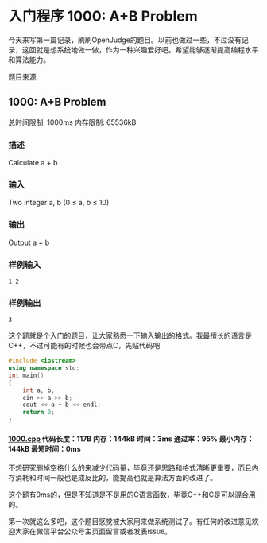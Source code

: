 # 入门程序 1000: A+B Problem

今天来写第一篇记录，刷刷OpenJudge的题目。以前也做过一些，不过没有记录，这回就是想系统地做一做，作为一种兴趣爱好吧。希望能够逐渐提高编程水平和算法能力。

[题目来源](http://bailian.openjudge.cn/practice/1000/)

## 1000: A+B Problem

总时间限制: 1000ms    内存限制: 65536kB

### 描述

Calculate a + b

### 输入

Two integer a, b (0 ≤ a, b ≤ 10)

### 输出

Output a + b

### 样例输入
```
1 2
```
### 样例输出
```
3
```
这个题就是个入门的题目，让大家熟悉一下输入输出的格式。我最擅长的语言是C++，不过可能有的时候也会带点C，先贴代码吧
```cpp
#include <iostream>
using namespace std;
int main()
{
	int a, b;
	cin >> a >> b;
	cout << a + b << endl;
	return 0;
}
```
#### [1000.cpp](https://github.com/Ienu/ExerciseEveryday/blob/master/1000.cpp) 代码长度：117B   内存：144kB   时间：3ms   通过率：95%   最小内存：144kB   最短时间：0ms

不想研究删掉空格什么的来减少代码量，毕竟还是思路和格式清晰更重要，而且内存消耗和时间一般也是成反比的，能提高也就是算法方面的改进了。

这个题有0ms的，但是不知道是不是用的C语言函数，毕竟C++和C是可以混合用的。

第一次就这么多吧，这个题目感觉被大家用来做系统测试了。有任何的改进意见欢迎大家在微信平台公众号主页面留言或者发表issue。

